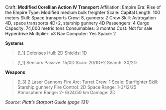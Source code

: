 Craft: **Modified Corellian Action IV Transport**
Affiliation: Empire
Era: Rise of the Empire
Type: Modified medium bulk freighter
Scale: Capital
Length: 100 meters
Skill: Space transports
Crew: 8, gunners: 2
Crew Skill: Astrogation 4D, space transports 4D+2, starship gunnery 4D
Passengers: 4
Cargo Capacity: 74,000 metric tons
Consumables: 3 months
Cost: Not for sale
Hyperdrive Multiplier: x3
Nav Computer: Yes
Space: 2

**Systems**
> [!_1] Defenses
> Hull: 2D
> Shields: 1D
> 

> [!_1] Sensors
> Passive: 15/0D
> Scan: 20/1D+2
> Search: 30/2D

**Weapons**
> [!_3] 2 Laser Cannons
> Fire Arc: Turret
> Crew: 1
> Scale: Starfighter
> Skill: Starship gunnery
> Fire Control: 2D
> Space Range: 1-3/12/25
> Atmosphere Range: 2-
> 6/24/50 km
> Damage: 2D


*Source: Platt’s Starport Guide (page 131)*